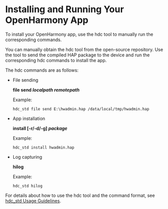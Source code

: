 # Installing and Running Your OpenHarmony App<a name="EN-US_TOPIC_0000001115941596"></a>

To install your OpenHarmony app, use the hdc tool to manually run the corresponding commands.

You can manually obtain the hdc tool from the open-source repository. Use the tool to send the compiled HAP package to the device and run the corresponding hdc commands to install the app.

The hdc commands are as follows:

-   File sending

    **file send  _localpath remotepath_**

    Example:

    ```
    hdc_std file send E:\hwadmin.hap /data/local/tmp/hwadmin.hap
    ```

-   App installation

    **install \[-r/-d/-g\]  _package_**

    Example:

    ```
    hdc_std install hwadmin.hap
    ```

-   Log capturing

    **hilog**

    Example:

    ```
    hdc_std hilog
    ```


For details about how to use the hdc tool and the command format, see [hdc_std Usage Guidelines](../../device-dev/subsystems/oem_subsys_toolchain_hdc_guide.md).

